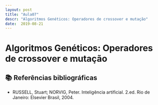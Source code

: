 ```yaml
---
layout: post
title: "Aula07"
descr: "Algoritmos Genéticos: Operadores de crossover e mutação"
date:  2019-08-21
---
```


# Algoritmos Genéticos: Operadores de crossover e mutação

## 📚 Referências bibliográficas

- RUSSELL, Stuart; NORVIG, Peter. Inteligência artificial. 2.ed. Rio de Janeiro: Elsevier Brasil, 2004.
